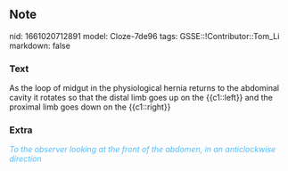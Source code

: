 ## Note
nid: 1661020712891
model: Cloze-7de96
tags: GSSE::!Contributor::Tom_Li
markdown: false

### Text
<div>
  As the loop of midgut in the physiological hernia returns to the
  abdominal cavity it rotates so that the distal limb goes up on
  the {{c1::left}} and the proximal limb goes down on the
  {{c1::right}}
</div>

### Extra
<i><font color="#4FBCFF">To the observer looking at the front of
the abdomen, in an anticlockwise direction</font></i>

